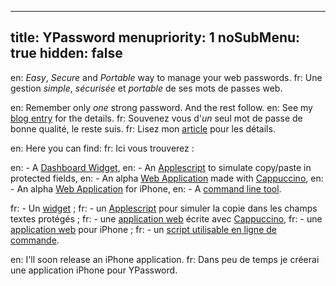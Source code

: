 ----- 
title: YPassword
menupriority: 1
noSubMenu: true
hidden: false
-----
en: _Easy_, _Secure_ and _Portable_ way to manage your web passwords.
fr: Une gestion _simple_, _sécurisée_ et _portable_ de ses mots de passes web.

en: Remember only _one_ strong password. And the rest follow.
en: See my [blog entry](/n3blog/en/blog/ypassword.html) for the details.
fr: Souvenez vous d'_un_ seul mot de passe de bonne qualité, le reste suis.
fr: Lisez mon [article](/n3blog/fr/blog/ypassword.html) pour les détails.

en: Here you can find:
fr: Ici vous trouverez :

en:  - A [Dashboard Widget](/n3blog/files/YPassword-1.6.zip),
en:  - An [Applescript](/n3blog/files/forcePaste.app.zip) to simulate copy/paste in protected fields,
en:  - An alpha [Web Application](/n3blog/en/softwares/ypassword/web/) made with [Cappuccino](http://cappuccino.org),
en:  - An alpha [Web Application](/n3blog/en/softwares/ypassword/iphoneweb/) for iPhone,
en:  - A [command line tool](/n3blog/files/getpass).

fr:  - Un [widget](/n3blog/files/YPassword-1.6.zip) ;
fr:  - un [Applescript](/n3blog/files/forcePaste.app.zip) pour simuler la copie dans les champs textes protégés ;
fr:  - une [application web](/n3blog/fr/softwares/ypassword/web/) écrite avec [Cappuccino](http://cappuccino.org),
fr:  - une [application web](/n3blog/fr/softwares/ypassword/iphoneweb/) pour iPhone ;
fr:  - un [script utilisable en ligne de commande](/n3blog/files/getpass).

en: I'll soon release an iPhone application.
fr: Dans peu de temps je créerai une application iPhone pour YPassword.
